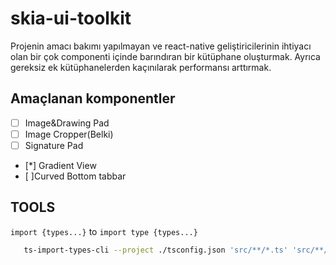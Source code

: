 # skia-ui-toolkit
Projenin amacı bakımı yapılmayan ve react-native geliştiricilerinin ihtiyacı olan bir çok componenti içinde barındıran bir kütüphane oluşturmak. Ayrıca gereksiz ek kütüphanelerden kaçınılarak performansı arttırmak.

## Amaçlanan komponentler
- [ ] Image&Drawing Pad
- [ ] Image Cropper(Belki)
- [ ] Signature Pad
- [*] Gradient View
- [ ]Curved Bottom tabbar


## TOOLS
`import {types...}` to `import type {types...}`
 ```bash 
    ts-import-types-cli --project ./tsconfig.json 'src/**/*.ts' 'src/**/*.tsx'
  ```